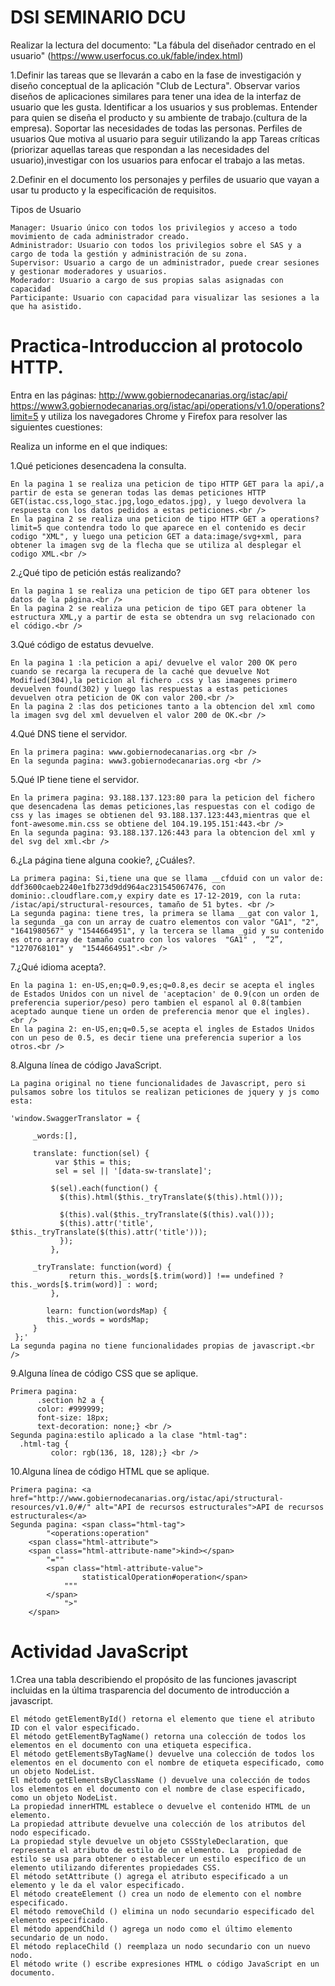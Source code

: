# DSI SEMINARIO DCU
Realizar la lectura del documento: "La fábula del diseñador centrado en el usuario" (https://www.userfocus.co.uk/fable/index.html)
 
1.Definir las tareas que se llevarán a cabo en la fase de investigación y diseño conceptual de la aplicación "Club de Lectura".
	Observar varios diseños de aplicaciones similares para tener una idea de la interfaz de usuario que les gusta.
	Identificar a los usuarios y sus problemas. Entender para quien se diseña el producto y su ambiente de trabajo.(cultura de la empresa).
	Soportar las necesidades de todas las personas.
	Perfiles de usuarios
	Que motiva al usuario para seguir utilizando la app
	Tareas críticas (priorizar aquellas tareas que respondan a las necesidades del usuario),investigar con los usuarios para enfocar el trabajo a las metas.
	
2.Definir en el documento los personajes y perfiles de usuario que vayan a usar tu producto y la especificación de requisitos.

Tipos de Usuario
	
    Manager: Usuario único con todos los privilegios y acceso a todo movimiento de cada administrador creado.
    Administrador: Usuario con todos los privilegios sobre el SAS y a cargo de toda la gestión y administración de su zona.
    Supervisor: Usuario a cargo de un administrador, puede crear sesiones y gestionar moderadores y usuarios.
    Moderador: Usuario a cargo de sus propias salas asignadas con capacidad
    Participante: Usuario con capacidad para visualizar las sesiones a la que ha asistido.

	

# Practica-Introduccion al protocolo HTTP.

Entra en las páginas: http://www.gobiernodecanarias.org/istac/api/ https://www3.gobiernodecanarias.org/istac/api/operations/v1.0/operations?limit=5 y utiliza los navegadores Chrome y Firefox para resolver las siguientes cuestiones:

Realiza un informe en el que indiques:

1.Qué peticiones desencadena la consulta.<br />
	
	En la pagina 1 se realiza una peticion de tipo HTTP GET para la api/,a partir de esta se generan todas las demas peticiones HTTP GET(istac.css,logo_stac.jpg,logo_edatos.jpg), y luego devolvera la respuesta con los datos pedidos a estas peticiones.<br />
	En la pagina 2 se realiza una peticion de tipo HTTP GET a operations?limit=5 que contendra todo lo que aparece en el contenido es decir codigo "XML", y luego una peticion GET a data:image/svg+xml, para obtener la imagen svg de la flecha que se utiliza al desplegar el codigo XML.<br />
	
2.¿Qué tipo de petición estás realizando? <br />
	
	En la pagina 1 se realiza una peticion de tipo GET para obtener los datos de la página.<br />
	En la pagina 2 se realiza una peticion de tipo GET para obtener la estructura XML,y a partir de esta se obtendra un svg relacionado con el código.<br />
	
3.Qué código de estatus devuelve.<br />
	
	En la pagina 1 :la peticion a api/ devuelve el valor 200 OK pero cuando se recarga la recupera de la caché que devuelve Not Modified(304),la peticion al fichero .css y las imagenes primero devuelven found(302) y luego las respuestas a estas peticiones devuelven otra peticion de OK con valor 200.<br />
	En la pagina 2 :las dos peticiones tanto a la obtencion del xml como la imagen svg del xml devuelven el valor 200 de OK.<br />
	
4.Qué DNS tiene el servidor.<br />
	
	En la primera pagina: www.gobiernodecanarias.org <br />
	En la segunda pagina: www3.gobiernodecanarias.org <br />

5.Qué IP tiene tiene el servidor.<br />
	
	En la primera pagina: 93.188.137.123:80 para la peticion del fichero que desencadena las demas peticiones,las respuestas con el codigo de css y las images se obtienen del 93.188.137.123:443,mientras que el font-awesome.min.css se obtiene del 104.19.195.151:443.<br />
	En la segunda pagina: 93.188.137.126:443 para la obtencion del xml y del svg del xml.<br />
	
6.¿La página tiene alguna cookie?, ¿Cuáles?.<br />
	
	La primera pagina: Si,tiene una que se llama __cfduid con un valor de: ddf3600caeb2240e1fb273d9dd964ac231545067476, con dominio:.cloudflare.com,y expiry date es 17-12-2019, con la ruta: /istac/api/structural-resources, tamaño de 51 bytes. <br />
	La segunda pagina: tiene tres, la primera se llama __gat con valor 1, la segunda _ga con un array de cuatro elementos con valor "GA1", "2", "1641980567" y "1544664951", y la tercera se llama _gid y su contenido es otro array de tamaño cuatro con los valores  "GA1" ,  “2”,  "1270768101" y  "1544664951".<br />


7.¿Qué idioma acepta?.<br />
	
	En la pagina 1: en-US,en;q=0.9,es;q=0.8,es decir se acepta el ingles de Estados Unidos con un nivel de 'aceptacion' de 0.9(con un orden de preferencia superior/peso) pero tambien el espanol al 0.8(tambien aceptado aunque tiene un orden de preferencia menor que el ingles). <br />
	En la pagina 2: en-US,en;q=0.5,se acepta el ingles de Estados Unidos con un peso de 0.5, es decir tiene una preferencia superior a los otros.<br />
8.Alguna línea de código JavaScript. <br />
	
	La pagina original no tiene funcionalidades de Javascript, pero si pulsamos sobre los titulos se realizan peticiones de jquery y js como esta:
  
   	'window.SwaggerTranslator = {

   		 _words:[],

   		 translate: function(sel) {
    		  var $this = this;
      		  sel = sel || '[data-sw-translate]';

     		 $(sel).each(function() {
       		   $(this).html($this._tryTranslate($(this).html()));

        	   $(this).val($this._tryTranslate($(this).val()));
       		   $(this).attr('title', $this._tryTranslate($(this).attr('title')));
      		   });
    		 },

   		 _tryTranslate: function(word) {
      		     return this._words[$.trim(word)] !== undefined ? this._words[$.trim(word)] : word;
    		 },

    		learn: function(wordsMap) {
		    this._words = wordsMap;
   		 }
 	 };'
   	La segunda pagina no tiene funcionalidades propias de javascript.<br />
9.Alguna línea de código CSS que se aplique. <br />
	
	Primera pagina:
    	  .section h2 a {
       	  color: #999999;
       	  font-size: 18px;
       	  text-decoration: none;} <br />
	Segunda pagina:estilo aplicado a la clase "html-tag":
	  .html-tag {
             color: rgb(136, 18, 128);} <br />
10.Alguna línea de código HTML que se aplique. <br />
 	
	Primera pagina: <a href="http://www.gobiernodecanarias.org/istac/api/structural-resources/v1.0/#/" alt="API de recursos estructurales">API de recursos estructurales</a>
	Segunda pagina: <span class="html-tag">
        	"<operations:operation"
		<span class="html-attribute">
		<span class="html-attribute-name">kind></span>
			"=""
	  		<span class="html-attribute-value">
	        		statisticalOperation#operation</span>
				"""
	   		</span>
	    		">"
	   	</span> 
# Actividad JavaScript
1.Crea una tabla describiendo el propósito de las funciones javascript incluidas en la última trasparencia del documento de introducción a javascript.
	
	El método getElementById() retorna el elemento que tiene el atributo ID con el valor especificado. 
	El método getElementByTagName() retorna una colección de todos los elementos en el documento con una etiqueta especifica.
	El método getElementsByTagName() devuelve una colección de todos los elementos en el documento con el nombre de etiqueta especificado, como un objeto NodeList.
	El método getElementsByClassName () devuelve una colección de todos los elementos en el documento con el nombre de clase especificado, como un objeto NodeList.
	La propiedad innerHTML establece o devuelve el contenido HTML de un elemento.
	La propiedad attribute devuelve una colección de los atributos del nodo especificado.
	La propiedad style devuelve un objeto CSSStyleDeclaration, que representa el atributo de estilo de un elemento. La 	propiedad de estilo se usa para obtener o establecer un estilo específico de un elemento utilizando diferentes propiedades CSS.
	El método setAttribute () agrega el atributo especificado a un elemento y le da el valor especificado.
	El método createElement () crea un nodo de elemento con el nombre especificado.
	El método removeChild () elimina un nodo secundario especificado del elemento especificado.
	El método appendChild () agrega un nodo como el último elemento secundario de un nodo.
	El método replaceChild () reemplaza un nodo secundario con un nuevo nodo.
	El método write () escribe expresiones HTML o código JavaScript en un documento.
